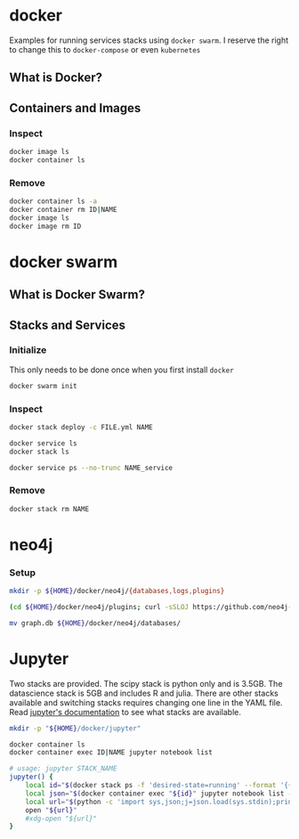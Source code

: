 # docker

Examples for running services stacks using `docker swarm`.  I reserve the right to change this to `docker-compose` or even `kubernetes`

## What is Docker?
## Containers and Images
### Inspect
```bash
docker image ls
docker container ls
```
### Remove
```bash
docker container ls -a
docker container rm ID|NAME
docker image ls
docker image rm ID
```

# docker swarm
## What is Docker Swarm?
## Stacks and Services
### Initialize
This only needs to be done once when you first install `docker`
```bash
docker swarm init
```
### Inspect
```bash
docker stack deploy -c FILE.yml NAME

docker service ls
docker stack ls

docker service ps --no-trunc NAME_service
```

### Remove
```bash
docker stack rm NAME
```

# neo4j

### Setup
```bash
mkdir -p ${HOME}/docker/neo4j/{databases,logs,plugins}

(cd ${HOME}/docker/neo4j/plugins; curl -sSLOJ https://github.com/neo4j-contrib/neo4j-apoc-procedures/releases/download/3.4.0.7/apoc-3.4.0.7-all.jar)

mv graph.db ${HOME}/docker/neo4j/databases/
```

# Jupyter
Two stacks are provided.  The scipy stack is python only and is 3.5GB.  The datascience stack is 5GB and includes R and julia.  There are other stacks available and switching stacks requires changing one line in the YAML file.  Read [jupyter's documentation](https://jupyter-docker-stacks.readthedocs.io/en/latest/using/selecting.html#core-stacks) to see what stacks are available.

```bash
mkdir -p "${HOME}/docker/jupyter"
```

```bash
docker container ls
docker container exec ID|NAME jupyter notebook list
```

```bash
# usage: jupyter STACK_NAME
jupyter() {
	local id="$(docker stack ps -f 'desired-state=running' --format '{{.Name}}.{{.ID}}' --no-trunc "$1")"
	local json="$(docker container exec "${id}" jupyter notebook list --json)"
	local url="$(python -c 'import sys,json;j=json.load(sys.stdin);print("http://127.0.0.1:%(port)s/?token=%(token)s"%j)' <<< "${json}")"
	open "${url}"
	#xdg-open "${url}"
}
```
